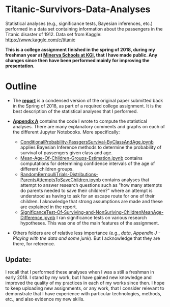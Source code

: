 # Titanic-Survivors-Data-Analyses
Statistical analyses (e.g., significance tests, Bayesian inferences, etc.) performed in a data set containing information about the passengers in the Titanic disaster of 1912. Data set from Kaggle: https://www.kaggle.com/c/titanic

**This is a college assignment finished in the spring of 2018, during my freshman year at [Minerva Schools at KGI](https://www.minerva.kgi.edu), that I have made public. Any changes since then have been performed mainly for improving the presentation.**



# Outline

* The **[report](/Report/ReportDraft.pdf)** is a condensed version of the original paper submitted back in the Spring of 2018, as part of a required college assignment. It is the best description of the statistical analyses that I performed.

* **[Appendix A](Appendix%20A%20-%20Computations%20and%20Data%20Analyses%20(Jupyter%20Notebooks))** contains the code I wrote to compute the statistical analyses. There are many explanatory comments and graphs on each of the different Jupyter Notebooks. More specifically:
  * [ConditionalProbability-PassgersSurvival-ByClassAndAge.ipynb](Appendix%20A%20-%20Computations%20and%20Data%20Analyses%20(Jupyter%20Notebooks)/ConditionalProbability-PassgersSurvival-ByClassAndAge.ipynb) applies Bayesian Inference methods to determine the probability of survival of passengers given class and age.
  * [Mean-Age-Of-Children-Groups-Estimation.ipynb](Mean-Age-Of-Children-Groups-Estimation.ipynb) contains computations for determining confidence intervals of the age of different children groups. 
  * [RandomBernoulliTrials-Distributions-ParentsAttemptsToSaveChildren.ipynb](RandomBernoulliTrials-Distributions-ParentsAttemptsToSaveChildren.ipynb) contains analyses that attempt to answer research questions such as "how many attempts do parents needed to save their children?" where an attempt is understood as having to ask for an escape route for one of their children. I aknowledge that strong assumptions are made and these are explained in the report.
  * [SignificanceTest-Of-Surviving-and-NonSuriving-ChildrenMeanAge-Difference.ipynb](Appendix%20A%20-%20Computations%20and%20Data%20Analyses%20(Jupyter%20Notebooks)/Mean-Age-Of-Children-Groups-Estimation.ipynb) I ran significance tests on various research hypotheses. This was one of the main features of the assignment.
* Others folders are of relative less importance (e.g., *data*, *Appendix J - Playing with the data and some junk*). But I acknowledge that they are there, for reference.
  
## Update:

I recall that I performed these analyses when I was a still a freshman in early 2018. I stand by my work, but I have gained new knowledge and improved the quality of my practices in each of my works since then. I hope to keep uploading new assignments, or any work, that I consider relevant to demonstrate that I have experience with particular technologies, methods, etc., and also evidence my new skills.
